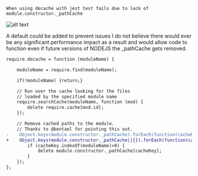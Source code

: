 ```
When using decache with jest test fails due to lack of module.constructor._pathCache
```

![alt text](https://raw.githubusercontent.com/cfcomputing/decache-undefined-pathCache/decache.png)

A default could be added to prevent issues I do not believe there would ever be any significant performance impact as a result and would allow code to function even if future versions of NODEJS the \_pathCache gets removed.

```diff
require.decache = function (moduleName) {

    moduleName = require.find(moduleName);

    if(!moduleName) {return;}

    // Run over the cache looking for the files
    // loaded by the specified module name
    require.searchCache(moduleName, function (mod) {
        delete require.cache[mod.id];
    });

    // Remove cached paths to the module.
    // Thanks to @bentael for pointing this out.
-    Object.keys(module.constructor._pathCache).forEach(function(cacheKey) {
+    Object.keys(module.constructor._pathCache||{}).forEach(function(cacheKey) {
        if (cacheKey.indexOf(moduleName)>0) {
            delete module.constructor._pathCache[cacheKey];
        }
    });
};
```
